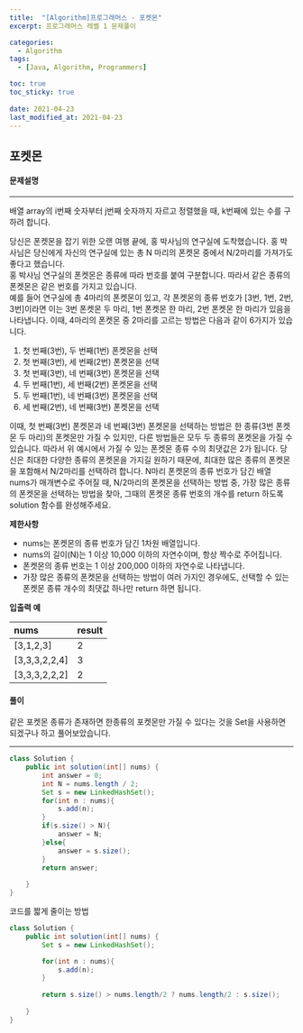```yaml
---
title:  "[Algorithm]프로그래머스 - 포켓몬"
excerpt: 프로그래머스 레벨 1 문제풀이

categories:
  - Algorithm
tags:
  - [Java, Algorithm, Programmers]

toc: true
toc_sticky: true
 
date: 2021-04-23
last_modified_at: 2021-04-23
---
```

## 포켓몬
#### 문제설명
---
배열 array의 i번째 숫자부터 j번째 숫자까지 자르고 정렬했을 때, k번째에 있는 수를 구하려 합니다.

당신은 폰켓몬을 잡기 위한 오랜 여행 끝에, 홍 박사님의 연구실에 도착했습니다. 홍 박사님은 당신에게 자신의 연구실에 있는 총 N 마리의 폰켓몬 중에서 N/2마리를 가져가도 좋다고 했습니다.<br>
홍 박사님 연구실의 폰켓몬은 종류에 따라 번호를 붙여 구분합니다. 따라서 같은 종류의 폰켓몬은 같은 번호를 가지고 있습니다.<br> 예를 들어 연구실에 총 4마리의 폰켓몬이 있고, 각 폰켓몬의 종류 번호가 [3번, 1번, 2번, 3번]이라면 이는 3번 폰켓몬 두 마리, 1번 폰켓몬 한 마리, 2번 폰켓몬 한 마리가 있음을 나타냅니다. 이때, 4마리의 폰켓몬 중 2마리를 고르는 방법은 다음과 같이 6가지가 있습니다.

1. 첫 번째(3번), 두 번째(1번) 폰켓몬을 선택
2. 첫 번째(3번), 세 번째(2번) 폰켓몬을 선택
3. 첫 번째(3번), 네 번째(3번) 폰켓몬을 선택
4. 두 번째(1번), 세 번째(2번) 폰켓몬을 선택
5. 두 번째(1번), 네 번째(3번) 폰켓몬을 선택
6. 세 번째(2번), 네 번째(3번) 폰켓몬을 선택<br>


이때, 첫 번째(3번) 폰켓몬과 네 번째(3번) 폰켓몬을 선택하는 방법은 한 종류(3번 폰켓몬 두 마리)의 폰켓몬만 가질 수 있지만, 다른 방법들은 모두 두 종류의 폰켓몬을 가질 수 있습니다. 따라서 위 예시에서 가질 수 있는 폰켓몬 종류 수의 최댓값은 2가 됩니다.
당신은 최대한 다양한 종류의 폰켓몬을 가지길 원하기 때문에, 최대한 많은 종류의 폰켓몬을 포함해서 N/2마리를 선택하려 합니다. N마리 폰켓몬의 종류 번호가 담긴 배열 nums가 매개변수로 주어질 때, N/2마리의 폰켓몬을 선택하는 방법 중, 가장 많은 종류의 폰켓몬을 선택하는 방법을 찾아, 그때의 폰켓몬 종류 번호의 개수를 return 하도록 solution 함수를 완성해주세요.

**제한사항**
- nums는 폰켓몬의 종류 번호가 담긴 1차원 배열입니다.
- nums의 길이(N)는 1 이상 10,000 이하의 자연수이며, 항상 짝수로 주어집니다.
- 폰켓몬의 종류 번호는 1 이상 200,000 이하의 자연수로 나타냅니다.
- 가장 많은 종류의 폰켓몬을 선택하는 방법이 여러 가지인 경우에도, 선택할 수 있는 폰켓몬 종류 개수의 최댓값 하나만 return 하면 됩니다.


**입출력 예**<br>

|nums         | result|
|:------------|-------|
|[3,1,2,3]    |2      |
|[3,3,3,2,2,4]|3      |
|[3,3,3,2,2,2]|2      |



#### 풀이

같은 포켓몬 종류가 존재하면 한종류의 포켓몬만 가질 수 있다는 것을 Set을 사용하면 되겠구나 하고 풀어보았습니다. <br>

---
```java
class Solution {
    public int solution(int[] nums) {
        int answer = 0;
        int N = nums.length / 2;
        Set s = new LinkedHashSet();
        for(int n : nums){
            s.add(n);
        }
        if(s.size() > N){
            answer = N;
        }else{
            answer = s.size();
        }
        return answer;
        
    }
}

```
코드를 짧게 줄이는 방법

```java
class Solution {
    public int solution(int[] nums) {
        Set s = new LinkedHashSet();

        for(int n : nums){
            s.add(n);
        }
        
        return s.size() > nums.length/2 ? nums.length/2 : s.size();
        
    }
}

```


